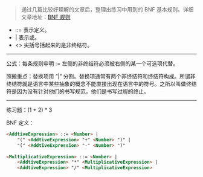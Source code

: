 > 通过几篇比较好理解的文章后，整理出练习中用到的 BNF 基本规则。详细文章地址：[BNF 规则](https://blog.csdn.net/quanpinjie/article/details/8510110?utm_medium=distribute.pc_relevant.none-task-blog-BlogCommendFromMachineLearnPai2-3.nonecase&depth_1-utm_source=distribute.pc_relevant.none-task-blog-BlogCommendFromMachineLearnPai2-3.nonecase)

- ::= 表示定义。
- | 表示或。
- <> 尖括号括起来的是非终结符。

------

公式：每条规则申明 := 左侧的非终结符必须被右侧的某一个可选项代替。

照搬重点：替换项用 “|” 分割。替换项通常有两个非终结符和终结符构成。所谓非终结符就是语言中某些抽象的概念不能直接出现在语言中的符号。之所以叫做终结符是因为没有针对他们的书写规范，他们是书写过程的终止。

-----

练习题：(1 + 2) * 3

BNF 定义：

```html
<AddtiveExpression> ::= <Number> |
	"(" <AddtiveExpression> "+" <Number> ")" |
	"(" <AddtiveExpression> "-" <Number> ")"
	
<MultiplicativeExpression> ::= <Number> |
	<AddtiveExpression> "*" <MultiplicativeExpression> |
	<AddtiveExpression> "/" <MultiplicativeExpression>
```

